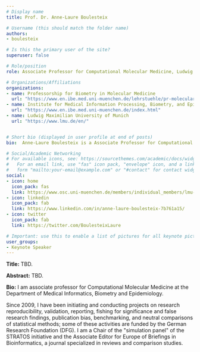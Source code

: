 ```yaml
---
# Display name
title: Prof. Dr. Anne-Laure Boulesteix

# Username (this should match the folder name)
authors:
- boulesteix

# Is this the primary user of the site?
superuser: false

# Role/position
role: Associate Professor for Computational Molecular Medicine, Ludwig Maximilian University of Munich

# Organizations/Affiliations
organizations:
- name: Professorship for Biometry in Molecular Medicine
  url: "https://www.en.ibe.med.uni-muenchen.de/lehrstuehle/pr-molecular-medicine/index.html"
- name: Institute for Medical Information Processing, Biometry, and Epidemiology
  url: "https://www.en.ibe.med.uni-muenchen.de/index.html"
- name: Ludwig Maximilian University of Munich
  url: "https://www.lmu.de/en/"


# Short bio (displayed in user profile at end of posts)
bio:  Anne-Laure Boulesteix is a Associate Professor for Computational Molecular Medicine at the Department of Medical Informatics, Biometry and Epidemiology.

# Social/Academic Networking
# For available icons, see: https://sourcethemes.com/academic/docs/widgets/#icons
#   For an email link, use "fas" icon pack, "envelope" icon, and a link in the
#   form "mailto:your-email@example.com" or "#contact" for contact widget.
social:
- icon: home
  icon_pack: fas
  link: https://www.osc.uni-muenchen.de/members/individual_members/lmu-members/boulesteix/index.html
- icon: linkedin
  icon_pack: fab
  link: https://www.linkedin.com/in/anne-laure-boulesteix-7b761a15/
- icon: twitter
  icon_pack: fab
  link: https://twitter.com/BoulesteixLaure

# Important: use this to enable a list of pictures for all keynote pictures on the keynote speaker page.
user_groups:
- Keynote Speaker
---
```

**Title:** TBD.

**Abstract:** TBD.

**Bio:** I am associate professor for Computational Molecular Medicine at the Department of Medical Informatics, Biometry and Epidemiology.  

Since 2009, I have been initiating and conducting projects on research reproducibility, validation, reporting, fishing for significance and false research findings, publication bias, benchmarking, and neutral comparisons of statistical methods; some of these activities are funded by the German Research Foundation (DFG). I am a Chair of the "simulation panel" of the STRATOS initiative and the Associate Editor for Europe of Briefings in Bioinformatics, a journal specialized in reviews and comparison studies.  